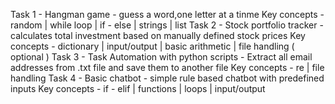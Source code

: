 Task 1 - Hangman game - guess a word,one letter at a tinme
Key concepts - random | while loop | if - else | strings | list
Task 2 - Stock portfolio tracker - calculates total investment based on manually defined stock prices
Key concepts - dictionary | input/output | basic arithmetic | file handling ( optional )
Task 3 - Task Automation with python scripts - Extract all email addresses from .txt file and save them to another file
Key concepts - re | file handling
Task 4 - Basic chatbot - simple rule based chatbot with predefined inputs
Key concepts - if - elif | functions | loops | input/output
